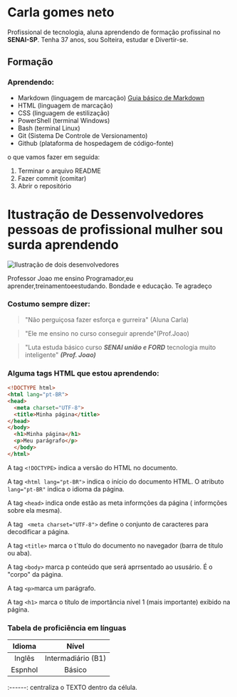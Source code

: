 # Carla gomes neto

Profissional de tecnologia, aluna aprendendo de formação profissinal no **SENAI-SP**. Tenha 37 anos, sou Solteira, estudar e Divertir-se.

## Formação

### Aprendendo:


* Markdown (linguagem de marcação)
[Guia básico de Markdown](https://docs.pipz.com/central-de-ajuda/learning-center/guia-basico-de-markdown#open)
* HTML (linguagem de marcação)
* CSS (linguagem de estilização)
* PowerShell (terminal Windows)
* Bash (terminal Linux)
* Git (Sistema De Controle de Versionamento)
* Github (plataforma de hospedagem de código-fonte)

<!-- Exemplo acima é equivalente a:
<a href="https://docs.pipz.com/central-de-ajuda/learning-center/guia-basico-de-markdown#open">Guia básico


## Profissional de Tecnologia

Pesquise "Markdown" em <https://google.com>  <!-- Link direto, sem texto -->

o que vamos fazer em seguida: 
1. Terminar o arquivo README
2. Fazer commit (comitar)
3. Abrir o repositório
# Itustração de Dessenvolvedores pessoas de profissional mulher sou surda aprendendo
<!--
**Carlagomesneto/Carlagomesneto** is a ✨ _special_ ✨ repository because its `README.md` (this file) appears on your GitHub profile.

Here are some ideas to get you started:

- 🔭 I’m currently working on ... atualmente estou trabalhando em...
- 🌱 I’m currently learning ... atualmente estou aprendendo...
- 👯 I’m looking to collaborate on ... estou querendo coladorar com...
- 🤔 I’m looking for help with ... estou buscando ajuda com...
- 💬 Ask me about ... me pergunte sobre...
- 📫 How to reach me: ... como entrar em contato comigo 
- 😄 Pronouns: ... pronomes
- ⚡ Fun fact: ... curiosidades...
-->

![Ilustração de dois desenvolvedores](https://img.freepik.com/vetores-premium/conceito-de-design-ui-ux-com-cena-de-pessoas-para-web-designer-de-mulher-trabalhando-com-layouts-de-interface-criando-elementos-e-preenchendo-paginas-com-conteudo-grafico-ilustracao-vetorial-em-design-de-perspectiva-plana_198565-2144.jpg?w=360)


Professor Joao me ensino Programador,eu aprender,treinamentoeestudando. Bondade e educação.  Te agradeço


### Costumo sempre dizer:

> "Não perguiçosa fazer esforça e gurreira" (Aluna Carla)

> "Ele me ensino no curso conseguir aprende"(Prof.Joao)

> "Luta estuda básico curso **_SENAI união e FORD_** tecnologia muito inteligente" **_(Prof. Joao)_**


<!-- Exemplo acima é equivalente a :<blockquote>"Ele me ensino no curso conseguir aprende"(Prof.Joao)</blockquote> -->


### Alguma tags HTML que estou aprendendo:

```html
<!DOCTYPE html>
<html lang="pt-BR">
<head>
  <meta charset="UTF-8">
  <title>Minha página</title>
</head>
</body>
  <h1>Minha página</h1>
  <p>Meu parágrafo</p>
  </body>
</html>

```
A tag `<!DOCTYPE>` indica a versão do HTML no documento.

A tag `<html lang="pt-BR">` indica o início do documento HTML. O atributo `lang="pt-BR"` indica o idioma da página.

A tag `<head>` indica onde estão as meta informções da página ( informções sobre ela mesma).

A tag ` <meta charset="UTF-8">` define o conjunto de caracteres para decodificar a página.

A tag `<title>` marca o t´ttulo do documento no navegador (barra de título ou aba).

A tag `<body>` marca p conteúdo que será aprrsentado ao ususário. É o "corpo" da página.

A tag `<p>`marca um parágrafo. 

A tag `<h1>` marca o título de importância nível 1 (mais importante) exibido na página.


### Tabela de proficiência em línguas

Idioma  | Nível
:--------: | :------:
Inglês  | Intermadiário (B1)
Espnhol | Básico

:------: centraliza o TEXTO dentro da célula.



